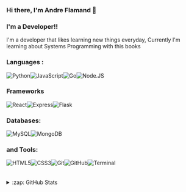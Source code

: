 
<br/>

### Hi there, I'm Andre Flamand 👋



### I'm a Developer!!

I'm a developer that likes learning new things everyday, Currently I'm learning about Systems Programming with this books 



 ### Languages :



 <div style="display: flex;">  
  <img  alt="Python"  src="https://img.shields.io/badge/python%20-%2314354C.svg?&style=for-the-badge&logo=python&logoColor=white" />
  <img alt="JavaScript" src="https://img.shields.io/badge/javascript%20-%23323330.svg?&style=for-the-badge&logo=javascript&logoColor=%23F7DF1E"/>
  <img  alt="Go"  src="https://img.shields.io/badge/GO%20-%23092E20.svg?&style=for-the-badge&logo=go&logoColor=white&color=blue" />
  <img alt="Node.JS" src="https://img.shields.io/badge/node.js%20-%2343853D.svg?&style=for-the-badge&logo=node.js&logoColor=white"/>
</div>

### Frameworks
 <div style="display: flex;">
 <img  alt="React"  src="https://img.shields.io/badge/React%20-%2314354C.svg?&style=for-the-badge&logo=react&logoColor=white" />
 <img  alt="Express"  src="https://img.shields.io/badge/express%20-%23092E20.svg?&style=for-the-badge&logo=express&logoColor=white" />
 <img  alt="Flask"  src="https://img.shields.io/badge/flask%20-%2314354C.svg?&style=for-the-badge&logo=flask&logoColor=white&color=black" />
</div>



### Databases:

 <div style="display: flex;">
 <img  alt="MySQL"  src="https://img.shields.io/badge/mysql-%2300f.svg?&style=for-the-badge&logo=mysql&logoColor=white" />
 <img  alt="MongoDB"  src="https://img.shields.io/badge/MongoDB%20-%23092E20.svg?&style=for-the-badge&logo=mongodb&logoColor=white" />
</div>


### and Tools:


 <div style="display: flex;">
 <img  alt="HTML5"  src="https://img.shields.io/badge/html5%20-%2314354C.svg?&style=for-the-badge&logo=html5&logoColor=white&color=orange" />

<img  alt="CSS3"  src="https://img.shields.io/badge/CSS%20-%2314354C.svg?&style=for-the-badge&logo=css3&logoColor=white&color=blue" />

<img  alt="Git"  src="https://img.shields.io/badge/GIT%20-%23092E20.svg?&style=for-the-badge&logo=git&logoColor=white&color=orange" />

<img  alt="GitHub"  src="https://img.shields.io/badge/Github%20-%23092E20.svg?&style=for-the-badge&logo=github&logoColor=white&color=black" />

<img  alt="Terminal"  src="https://img.shields.io/badge/Terminal%20-%2314354C.svg?&style=for-the-badge&logo=linux&logoColor=white&color=black" />
</div>





<br />
<br />




<details>
  <summary>:zap: GitHub Stats</summary>

  <img align="left" alt="codeSTACKr's GitHub Stats" src="https://github-readme-stats.codestackr.vercel.app/api?username=andrefc234&show_icons=true&hide_border=true" />

</details>




